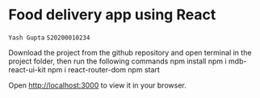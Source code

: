 # Food delivery app using React
`Yash Gupta`
`S20200010234`


Download the project from the github repository and open terminal in the project folder, then run the following commands 
npm install
npm i mdb-react-ui-kit
npm i react-router-dom
npm start

Open [http://localhost:3000](http://localhost:3000) to view it in your browser.